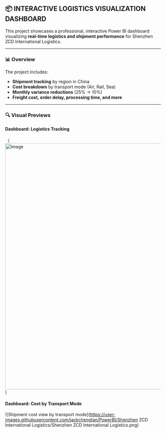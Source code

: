 ## 📦 INTERACTIVE LOGISTICS VISUALIZATION DASHBOARD

This project showcases a professional, interactive Power BI dashboard visualizing **real-time logistics and shipment performance** for Shenzhen ZCD International Logistics.

---

### 📊 Overview
The project includes:
- **Shipment tracking** by region in China
- **Cost breakdown** by transport mode (Air, Rail, Sea)
- **Monthly variance reductions** (25% → 10%)
- **Freight cost, order delay, processing time, and more**

---

### 🔍 Visual Previews

#### Dashboard: Logistics Tracking
（<img width="794" alt="Image" src="https://github.com/user-attachments/assets/21aa2125-e519-49fd-8f8a-f6af72920646" />)

#### Dashboard: Cost by Transport Mode
![Shipment cost view by transport mode](https://user-images.githubusercontent.com/jackchengtan/PowerBI/Shenzhen ZCD International Logistics/Shenzhen ZCD International Logistics.png)

